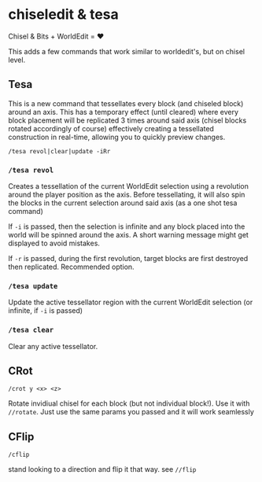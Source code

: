 # chiseledit & tesa
Chisel &amp; Bits + WorldEdit = :heart:


This adds a few commands that work similar to worldedit's, but on chisel level.

## Tesa

This is a new command that tessellates every block (and chiseled block) around an axis.
This has a temporary effect  (until cleared) where every block placement will be replicated
3 times around said axis (chisel blocks rotated accordingly of course) effectively 
creating a tessellated construction in real-time, allowing you to quickly preview changes.

```
/tesa revol|clear|update -iRr
```

### `/tesa revol`

Creates a tessellation of the current WorldEdit selection using a revolution around the player position as the axis. 
Before tessellating, it will also spin the blocks in the current selection around said axis (as a one shot tesa command)

If `-i` is passed, then the selection is infinite and any block placed into the world
will be spinned around the axis. A short warning message might get displayed to avoid mistakes. 

If `-r` is passed, during the first revolution, target blocks are first destroyed then replicated. Recommended option.

### `/tesa update`

Update the active tessellator region with the current WorldEdit selection (or infinite, if `-i` is passed)

### `/tesa clear`

Clear any active tessellator.


## CRot

```
/crot y <x> <z>
```

Rotate invidiual chisel for each block (but not individual block!). Use it with `//rotate`. Just use the same params you passed and it will work seamlessly

## CFlip

```
/cflip
```
stand looking to a direction and flip it that way. see `//flip`
